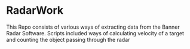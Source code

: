 # RadarWork
This Repo consists of various ways of extracting data from the Banner Radar Software. Scripts included ways of calculating velocity of a target and counting the object passing through the radar
